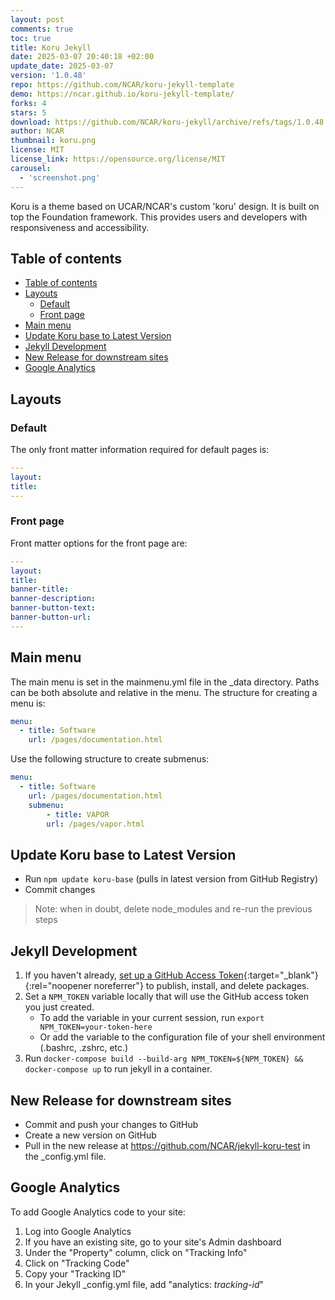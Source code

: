 ```yaml
---
layout: post
comments: true
toc: true
title: Koru Jekyll
date: 2025-03-07 20:40:18 +02:00
update_date: 2025-03-07
version: '1.0.48'
repo: https://github.com/NCAR/koru-jekyll-template
demo: https://ncar.github.io/koru-jekyll-template/
forks: 4
stars: 5
download: https://github.com/NCAR/koru-jekyll/archive/refs/tags/1.0.48.zip
author: NCAR
thumbnail: koru.png
license: MIT
license_link: https://opensource.org/license/MIT
carousel:
  - 'screenshot.png'
---
```


Koru is a theme based on UCAR/NCAR's custom 'koru' design. It is built on top the Foundation framework. This provides users and developers with responsiveness and accessibility.

## Table of contents

- [Table of contents](#table-of-contents)
- [Layouts](#layouts)
  - [Default](#default)
  - [Front page](#front-page)
- [Main menu](#main-menu)
- [Update Koru base to Latest Version](#update-koru-base-to-latest-version)
- [Jekyll Development](#jekyll-development)
- [New Release for downstream sites](#new-release-for-downstream-sites)
- [Google Analytics](#google-analytics)

## Layouts

### Default

The only front matter information required for default pages is:

```yaml
---
layout:
title:
---
```

### Front page

Front matter options for the front page are:

```yaml
---
layout:
title:
banner-title:
banner-description:
banner-button-text:
banner-button-url:
---
```

## Main menu

The main menu is set in the mainmenu.yml file in the _data directory. Paths can be both absolute and relative in the menu. The structure for creating a menu is:

```yaml
menu:
  - title: Software
    url: /pages/documentation.html
```

Use the following structure to create submenus:

```yaml
menu:
  - title: Software
    url: /pages/documentation.html
    submenu:
        - title: VAPOR
        url: /pages/vapor.html
```

## Update Koru base to Latest Version

- Run `npm update koru-base` (pulls in latest version from GitHub Registry)
- Commit changes

> Note: when in doubt, delete node_modules and re-run the previous steps

## Jekyll Development

1. If you haven't already, [set up a GitHub Access Token](https://docs.github.com/en/packages/learn-github-packages/introduction-to-github-packages#authenticating-to-github-packages){:target="_blank"}{:rel="noopener noreferrer"} to publish, install, and delete packages.
2. Set a `NPM_TOKEN` variable locally that will use the GitHub access token you just created.
   - To add the variable in your current session, run `export NPM_TOKEN=your-token-here`
   - Or add the variable to the configuration file of your shell environment (.bashrc, .zshrc, etc.)
3. Run `docker-compose build --build-arg NPM_TOKEN=${NPM_TOKEN} && docker-compose up` to run jekyll in a container.

## New Release for downstream sites

- Commit and push your changes to GitHub
- Create a new version on GitHub
- Pull in the new release at https://github.com/NCAR/jekyll-koru-test in the _config.yml file.

## Google Analytics

To add Google Analytics code to your site:

1. Log into Google Analytics
2. If you have an existing site, go to your site's Admin dashboard
3. Under the "Property" column, click on "Tracking Info"
4. Click on "Tracking Code"
5. Copy your "Tracking ID"
6. In your Jekyll _config.yml file, add "analytics: *tracking-id*"
